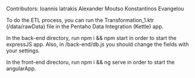 Contributors:
      Ioannis Iatrakis
      Alexander Moutso
      Konstantinos Evangelou


To do the ETL process, you can run the Transformation_1.ktr (/data/rawData) file in the Pentaho Data Integration (Kettle) app. 

In the back-end directory, run npm i && npm start in order to start the expressJS app.
Also, in /back-end/db.js you should change the fields with your settings.  


In the front-end directoru, run npm i && ng serve in order to start the angularApp. 

